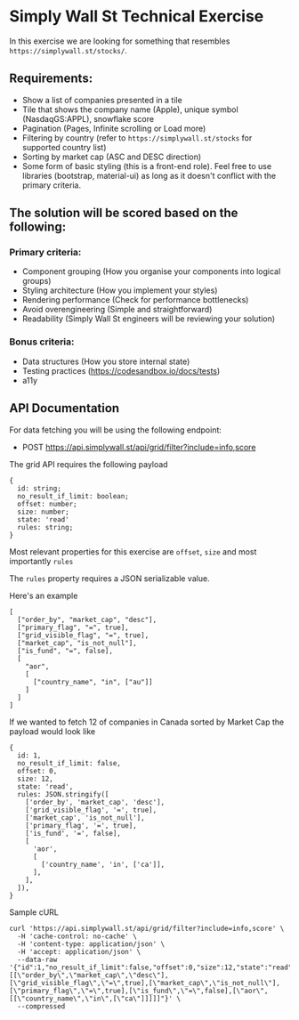 # Simply Wall St Technical Exercise

In this exercise we are looking for something that resembles `https://simplywall.st/stocks/`.

## Requirements:

- Show a list of companies presented in a tile
- Tile that shows the company name (Apple), unique symbol (NasdaqGS:APPL), snowflake score
- Pagination (Pages, Infinite scrolling or Load more)
- Filtering by country (refer to `https://simplywall.st/stocks` for supported country list)
- Sorting by market cap (ASC and DESC direction)
- Some form of basic styling (this is a front-end role). Feel free to use libraries (bootstrap, material-ui) as long as it doesn't conflict with the primary criteria.

## The solution will be scored based on the following:

### Primary criteria:

- Component grouping (How you organise your components into logical groups)
- Styling architecture (How you implement your styles)
- Rendering performance (Check for performance bottlenecks)
- Avoid overengineering (Simple and straightforward)
- Readability (Simply Wall St engineers will be reviewing your solution)

### Bonus criteria:

- Data structures (How you store internal state)
- Testing practices (https://codesandbox.io/docs/tests)
- a11y

## API Documentation

For data fetching you will be using the following endpoint:

- POST https://api.simplywall.st/api/grid/filter?include=info,score

The grid API requires the following payload

```
{
  id: string;
  no_result_if_limit: boolean;
  offset: number;
  size: number;
  state: 'read'
  rules: string;
}
```

Most relevant properties for this exercise are `offset`, `size` and most importantly `rules`

The `rules` property requires a JSON serializable value.

Here's an example

```
[
  ["order_by", "market_cap", "desc"],
  ["primary_flag", "=", true],
  ["grid_visible_flag", "=", true],
  ["market_cap", "is_not_null"],
  ["is_fund", "=", false],
  [
    "aor",
    [
      ["country_name", "in", ["au"]]
    ]
  ]
]
```

If we wanted to fetch 12 of companies in Canada sorted by Market Cap the payload would look like

```
{
  id: 1,
  no_result_if_limit: false,
  offset: 0,
  size: 12,
  state: 'read',
  rules: JSON.stringify([
    ['order_by', 'market_cap', 'desc'],
    ['grid_visible_flag', '=', true],
    ['market_cap', 'is_not_null'],
    ['primary_flag', '=', true],
    ['is_fund', '=', false],
    [
      'aor',
      [
        ['country_name', 'in', ['ca']],
      ],
    ],
  ]),
}
```

Sample cURL

```
curl 'https://api.simplywall.st/api/grid/filter?include=info,score' \
  -H 'cache-control: no-cache' \
  -H 'content-type: application/json' \
  -H 'accept: application/json' \
  --data-raw '{"id":1,"no_result_if_limit":false,"offset":0,"size":12,"state":"read","rules":"[[\"order_by\",\"market_cap\",\"desc\"],[\"grid_visible_flag\",\"=\",true],[\"market_cap\",\"is_not_null\"],[\"primary_flag\",\"=\",true],[\"is_fund\",\"=\",false],[\"aor\",[[\"country_name\",\"in\",[\"ca\"]]]]]"}' \
  --compressed
```
